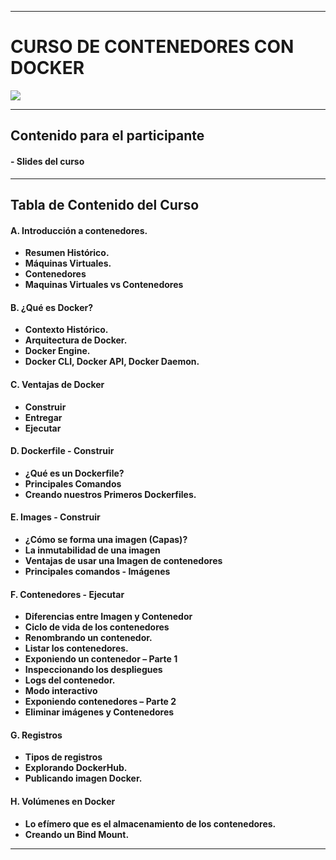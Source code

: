 ------------
# CURSO DE CONTENEDORES CON DOCKER

![](https://www.docker.com/wp-content/uploads/2022/03/horizontal-logo-monochromatic-white.png)

------------

## Contenido para el participante
#### - Slides del curso

------------

## Tabla de Contenido del Curso
#### A. Introducción a contenedores.
- **Resumen Histórico.** 
- **Máquinas Virtuales.**
- **Contenedores**
- **Maquinas Virtuales vs Contenedores**

#### B. ¿Qué es Docker?
- **Contexto Histórico.**
- **Arquitectura de Docker.**
- **Docker Engine.**
- **Docker CLI, Docker API, Docker Daemon.**

#### C. Ventajas de Docker
- **Construir**
- **Entregar**
- **Ejecutar**

#### D. Dockerfile - Construir
- **¿Qué es un Dockerfile?**
- **Principales Comandos**
- **Creando nuestros Primeros Dockerfiles.**

#### E. Images - Construir
- **¿Cómo se forma una imagen (Capas)?**
- **La inmutabilidad de una imagen**
- **Ventajas de usar una Imagen de contenedores**
- **Principales comandos - Imágenes**

#### F. Contenedores - Ejecutar 
- **Diferencias entre Imagen y Contenedor**
- **Ciclo de vida de los contenedores**
- **Renombrando un contenedor.**
- **Listar los contenedores.**
- **Exponiendo un contenedor – Parte 1**
- **Inspeccionando los despliegues**
- **Logs del contenedor.**
- **Modo interactivo**
- **Exponiendo contenedores – Parte 2**
- **Eliminar imágenes y Contenedores**

#### G. Registros
- **Tipos de registros**
- **Explorando DockerHub.**
- **Publicando imagen Docker.**

#### H. Volúmenes en Docker
- **Lo efímero que es el almacenamiento de los contenedores.**
- **Creando un Bind Mount.**


------------
